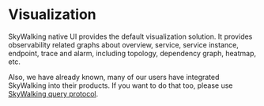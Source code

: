 # Visualization
SkyWalking native UI provides the default visualization solution.
It provides observability related graphs
about overview, service, service instance, endpoint, trace and alarm, 
including topology, dependency graph, heatmap, etc.

Also, we have already known, many of our users have integrated SkyWalking
into their products. 
If you want to do that too, please use [SkyWalking query protocol](../protocols/README.md#query-protocol).
 